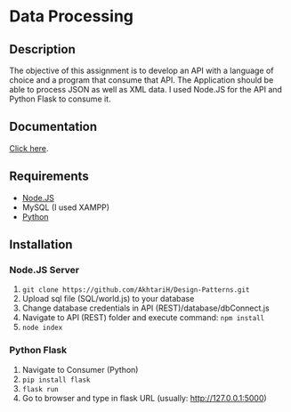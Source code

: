 # Data Processing

## Description

The objective of this assignment is to develop an API with a language of choice and a program that consume that API. The Application should be able to process JSON as well as XML data.
I used Node.JS for the API and Python Flask to consume it.

## Documentation

[Click here](https://github.com/AkhtariH/DataProcessing/raw/master/Documentation_Hemran_Akhtari.docx).

## Requirements
- [Node.JS](https://nodejs.org/en/download/)
- MySQL (I used XAMPP)
- [Python](https://www.python.org/downloads/)

## Installation

### Node.JS Server
1. ``` git clone https://github.com/AkhtariH/Design-Patterns.git ```
2. Upload sql file (SQL/world.js) to your database
3. Change database credentials in API (REST)/database/dbConnect.js
4. Navigate to API (REST) folder and execute command: ``` npm install ```
5. ``` node index ```

### Python Flask
1. Navigate to Consumer (Python)
2. ``` pip install flask ```
3. ``` flask run ```
4. Go to browser and type in flask URL (usually: http://127.0.0.1:5000)
